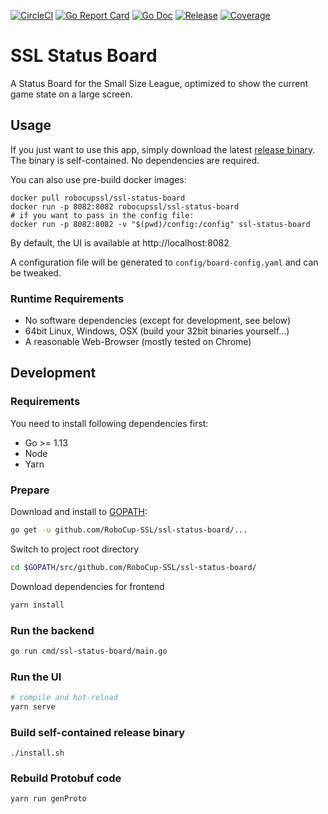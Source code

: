 [![CircleCI](https://circleci.com/gh/RoboCup-SSL/ssl-status-board/tree/master.svg?style=svg)](https://circleci.com/gh/RoboCup-SSL/ssl-status-board/tree/master)
[![Go Report Card](https://goreportcard.com/badge/github.com/RoboCup-SSL/ssl-status-board?style=flat-square)](https://goreportcard.com/report/github.com/RoboCup-SSL/ssl-status-board)
[![Go Doc](https://img.shields.io/badge/godoc-reference-blue.svg?style=flat-square)](https://godoc.org/github.com/RoboCup-SSL/ssl-status-board)
[![Release](https://img.shields.io/github/release/RoboCup-SSL/ssl-status-board.svg?style=flat-square)](https://github.com/RoboCup-SSL/ssl-status-board/releases/latest)
[![Coverage](https://img.shields.io/badge/coverage-report-blue.svg)](https://circleci.com/api/v1.1/project/github/RoboCup-SSL/ssl-status-board/latest/artifacts/0/coverage?branch=master)

# SSL Status Board

A Status Board for the Small Size League, optimized to show the current game state on a large screen.

## Usage
If you just want to use this app, simply download the latest [release binary](https://github.com/RoboCup-SSL/ssl-status-board/releases/latest).
The binary is self-contained. No dependencies are required.

You can also use pre-build docker images:
```shell script
docker pull robocupssl/ssl-status-board
docker run -p 8082:8082 robocupssl/ssl-status-board
# if you want to pass in the config file:
docker run -p 8082:8082 -v "$(pwd)/config:/config" ssl-status-board
```

By default, the UI is available at http://localhost:8082

A configuration file will be generated to `config/board-config.yaml` and can be tweaked.

### Runtime Requirements
 * No software dependencies (except for development, see below)
 * 64bit Linux, Windows, OSX (build your 32bit binaries yourself...)
 * A reasonable Web-Browser (mostly tested on Chrome)
 
## Development

### Requirements
You need to install following dependencies first: 
 * Go >= 1.13
 * Node
 * Yarn

### Prepare
Download and install to [GOPATH](https://github.com/golang/go/wiki/GOPATH):
```bash
go get -u github.com/RoboCup-SSL/ssl-status-board/...
```
Switch to project root directory
```bash
cd $GOPATH/src/github.com/RoboCup-SSL/ssl-status-board/
```
Download dependencies for frontend
```bash
yarn install
```

### Run the backend
```bash
go run cmd/ssl-status-board/main.go
```

### Run the UI
```bash
# compile and hot-reload
yarn serve
```

### Build self-contained release binary
```
./install.sh
```

### Rebuild Protobuf code
```
yarn run genProto
```
